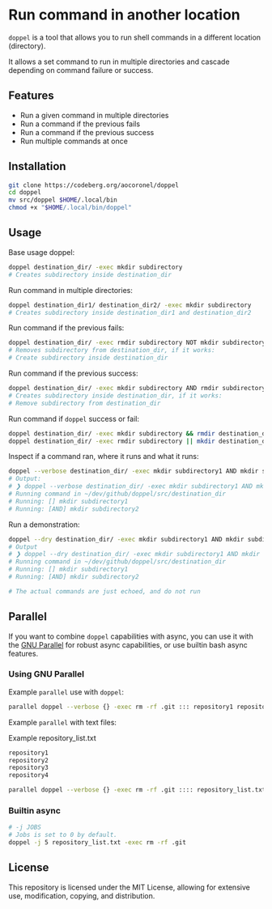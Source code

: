 # Run command in another location

`doppel` is a tool that allows you to run shell commands in a different location (directory).

It allows a set command to run in multiple directories and cascade depending on command failure or success.

## Features

- Run a given command in multiple directories
- Run a command if the previous fails
- Run a command if the previous success
- Run multiple commands at once

## Installation

```bash
git clone https://codeberg.org/aocoronel/doppel
cd doppel
mv src/doppel $HOME/.local/bin
chmod +x "$HOME/.local/bin/doppel"
```

## Usage

Base usage doppel:

```bash
doppel destination_dir/ -exec mkdir subdirectory
# Creates subdirectory inside destination_dir
```

Run command in multiple directories:

```bash
doppel destination_dir1/ destination_dir2/ -exec mkdir subdirectory
# Creates subdirectory inside destination_dir1 and destination_dir2
```

Run command if the previous fails:

```bash
doppel destination_dir/ -exec rmdir subdirectory NOT mkdir subdirectory
# Removes subdirectory from destination_dir, if it works:
# Create subdirectory inside destination_dir
```

Run command if the previous success:

```bash
doppel destination_dir/ -exec mkdir subdirectory AND rmdir subdirectory
# Creates subdirectory inside destination_dir, if it works:
# Remove subdirectory from destination_dir
```

Run command if `doppel` success or fail:

```bash
doppel destination_dir/ -exec mkdir subdirectory && rmdir destination_dir/subdirectory # If success
doppel destination_dir/ -exec rmdir subdirectory || mkdir destination_dir/subdirectory # If fails
```

Inspect if a command ran, where it runs and what it runs:

```bash
doppel --verbose destination_dir/ -exec mkdir subdirectory1 AND mkdir subdirectory2
# Output:
# ❯ doppel --verbose destination_dir/ -exec mkdir subdirectory1 AND mkdir subdirectory2
# Running command in ~/dev/github/doppel/src/destination_dir
# Running: [] mkdir subdirectory1
# Running: [AND] mkdir subdirectory2
```

Run a demonstration:

```bash
doppel --dry destination_dir/ -exec mkdir subdirectory1 AND mkdir subdirectory2
# Output
# ❯ doppel --dry destination_dir/ -exec mkdir subdirectory1 AND mkdir subdirectory2
# Running command in ~/dev/github/doppel/src/destination_dir
# Running: [] mkdir subdirectory1
# Running: [AND] mkdir subdirectory2

# The actual commands are just echoed, and do not run
```

## Parallel

If you want to combine `doppel` capabilities with async, you can use it with the [GNU Parallel](https://www.gnu.org/software/parallel) for robust async capabilities, or use builtin bash async features.

### Using GNU Parallel

Example `parallel` use with `doppel`:

```bash
parallel doppel --verbose {} -exec rm -rf .git ::: repository1 repository2 repository3 repository4
```

Example `parallel` with text files:

Example repository_list.txt

```txt
repository1
repository2
repository3
repository4
```

```bash
parallel doppel --verbose {} -exec rm -rf .git :::: repository_list.txt # Iterates over each folder
```

### Builtin async

```bash
# -j JOBS
# Jobs is set to 0 by default.
doppel -j 5 repository_list.txt -exec rm -rf .git
```

## License

This repository is licensed under the MIT License, allowing for extensive use, modification, copying, and distribution.
